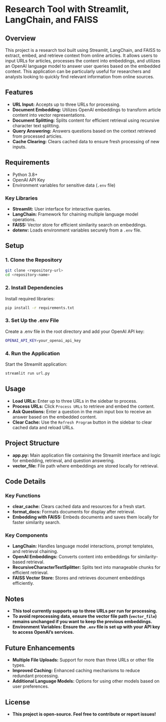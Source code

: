 # Research Tool with Streamlit, LangChain, and FAISS

## Overview

This project is a research tool built using Streamlit, LangChain, and FAISS to extract, embed, and retrieve context from online articles. It allows users to input URLs for articles, processes the content into embeddings, and utilizes an OpenAI language model to answer user queries based on the embedded context. This application can be particularly useful for researchers and analysts looking to quickly find relevant information from online sources.

## Features

- **URL Input:** Accepts up to three URLs for processing.
- **Document Embedding:** Utilizes OpenAI embeddings to transform article content into vector representations.
- **Document Splitting:** Splits content for efficient retrieval using recursive character text splitting.
- **Query Answering:** Answers questions based on the context retrieved from processed articles.
- **Cache Clearing:** Clears cached data to ensure fresh processing of new inputs.

## Requirements

- Python 3.8+
- OpenAI API Key
- Environment variables for sensitive data (`.env` file)

### Key Libraries

- **Streamlit:** User interface for interactive queries.
- **LangChain:** Framework for chaining multiple language model operations.
- **FAISS:** Vector store for efficient similarity search on embeddings.
- **dotenv:** Loads environment variables securely from a `.env` file.



## Setup

### 1. Clone the Repository

```bash
git clone <repository-url>
cd <repository-name>
```

### 2. Install Dependencies
Install required libraries:
```bash
pip install -r requirements.txt
```


### 3. Set Up the .env File
Create a .env file in the root directory and add your OpenAI API key:


```bash
OPENAI_API_KEY=your_openai_api_key
```


### 4. Run the Application
Start the Streamlit application:
```bash
streamlit run url.py
```


## Usage

- **Load URLs:** Enter up to three URLs in the sidebar to process.
- **Process URLs:** Click ``Process URLs`` to retrieve and embed the content.
- **Ask Questions:** Enter a question in the main input box to receive an answer based on the embedded content.
- **Clear Cache:** Use the ``Refresh Program`` button in the sidebar to clear cached data and reload URLs.


## Project Structure
- **app.py:** Main application file containing the Streamlit interface and logic for embedding, retrieval, and question answering.
- **vector_file:** File path where embeddings are stored locally for retrieval.


## Code Details
### Key Functions
- **clear_cache:** Clears cached data and resources for a fresh start.
- **format_docs:** Formats documents for display after retrieval.
- **Embedding with FAISS:** Embeds documents and saves them locally for faster similarity search.


### Key Components
- **LangChain:** Handles language model interactions, prompt templates, and retrieval chaining.
- **OpenAI Embeddings:** Converts content into embeddings for similarity-based retrieval.
- **RecursiveCharacterTextSplitter:** Splits text into manageable chunks for efficient retrieval.
- **FAISS Vector Store:** Stores and retrieves document embeddings efficiently.

## Notes
- **This tool currently supports up to three URLs per run for processing.**
- **To avoid reprocessing data, ensure the vector file path (``vector_file``) remains unchanged if you want to keep the previous embeddings.**
- **Environment Variables: Ensure the ``.env`` file is set up with your API key to access OpenAI’s services.**



## Future Enhancements
- **Multiple File Uploads:** Support for more than three URLs or other file types.
- **Improved Caching:** Enhanced caching mechanisms to reduce redundant processing.
- **Additional Language Models:** Options for using other models based on user preferences.



## License
- **This project is open-source. Feel free to contribute or report issues!** 
```bash

```
